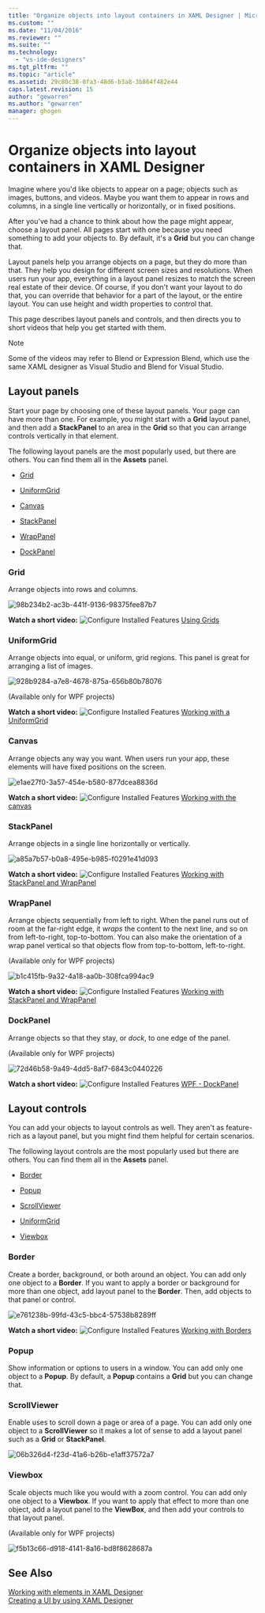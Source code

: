 ```yaml
---
title: "Organize objects into layout containers in XAML Designer | Microsoft Docs"
ms.custom: ""
ms.date: "11/04/2016"
ms.reviewer: ""
ms.suite: ""
ms.technology: 
  - "vs-ide-designers"
ms.tgt_pltfrm: ""
ms.topic: "article"
ms.assetid: 29c80c38-0fa3-48d6-b3a8-3b864f482e44
caps.latest.revision: 15
author: "gewarren"
ms.author: "gewarren"
manager: ghogen
---
```

# Organize objects into layout containers in XAML Designer
Imagine where you'd like objects to appear on a page; objects such as images, buttons, and videos. Maybe you want them to appear in rows and columns, in a single line vertically or horizontally, or in fixed positions.  
  
 After you've had a chance to think about how the page might appear, choose a layout panel. All pages start with one because you need something to add your objects to. By default, it's a **Grid** but you can change that.  
  
 Layout panels help you arrange objects on a page, but they do more than that. They help you design for different screen sizes and resolutions. When users run your app, everything in a layout panel resizes to match the screen real estate of their device. Of course, if you don't want your layout to do that, you can override that behavior for a part of the layout, or the entire layout. You can use height and width properties to control that.  
  
 This page describes layout panels and controls, and then directs you to short videos that help you get started with them.  
  
> [!NOTE]
>  Some of the videos may refer to Blend or Expression Blend, which use the same XAML designer as Visual Studio and Blend for Visual Studio.  
  
## Layout panels  
 Start your page by choosing one of these layout panels. Your page can have more than one. For example, you might start with a **Grid** layout panel, and then add a **StackPanel** to an area in the **Grid** so that you can arrange controls vertically in that element.  
  
 The following layout panels are the most popularly used, but there are others. You can find them all in the **Assets** panel.  
  
-   [Grid](#Grid)  
  
-   [UniformGrid](#Uniform)  
  
-   [Canvas](#Canvas)  
  
-   [StackPanel](#Stack)  
  
-   [WrapPanel](#Wrap)  
  
-   [DockPanel](#Dock)  
  
###  <a name="Grid"></a> Grid  
 Arrange objects into rows and columns.  
  
 ![](../designers/media/98b234b2-ac3b-441f-9136-98375fee87b7.png "98b234b2-ac3b-441f-9136-98375fee87b7")  
  
 **Watch a short video:** ![Configure Installed Features](../designers/media/bldadminconsoleinitialconfigicon.PNG "BldAdminConsoleInitialConfigIcon") [Using Grids](http://www.popscreen.com/v/6A4hj/Microsoft-Expression-Blend-Using-Grids)  
  
###  <a name="Uniform"></a> UniformGrid  
 Arrange objects into equal, or uniform, grid regions. This panel is great for arranging a list of images.  
  
 ![](../designers/media/928b9284-a7e8-4678-875a-656b80b78076.png "928b9284-a7e8-4678-875a-656b80b78076")  
  
 (Available only for WPF projects)  
  
 **Watch a short video:** ![Configure Installed Features](../designers/media/bldadminconsoleinitialconfigicon.PNG "BldAdminConsoleInitialConfigIcon") [Working with a UniformGrid](http://www.popscreen.com/v/6A4iq/Microsoft-Expression-Blend-Working-with-a-UniformGrid)  
  
###  <a name="Canvas"></a> Canvas  
 Arrange objects any way you want. When users run your app, these elements will have fixed positions on the screen.  
  
 ![](../designers/media/e1ae27f0-3a57-454e-b580-877dcea8836d.png "e1ae27f0-3a57-454e-b580-877dcea8836d")  
  
 **Watch a short video:** ![Configure Installed Features](../designers/media/bldadminconsoleinitialconfigicon.PNG "BldAdminConsoleInitialConfigIcon") [Working with the canvas](http://www.popscreen.com/v/6A4hT/Microsoft-Expression-Blend-Working-with-the-Canvas)  
  
###  <a name="Stack"></a> StackPanel  
 Arrange objects in a single line horizontally or vertically.  
  
 ![](../designers/media/a85a7b57-b0a8-495e-b985-f0291e41d093.png "a85a7b57-b0a8-495e-b985-f0291e41d093")  
  
 **Watch a short video:** ![Configure Installed Features](../designers/media/bldadminconsoleinitialconfigicon.PNG "BldAdminConsoleInitialConfigIcon") [Working with StackPanel and WrapPanel](http://www.popscreen.com/v/6A4i5/Microsoft-Expression-Blend-Using-the-StackPanel-and-WrapPanel)  
  
###  <a name="Wrap"></a> WrapPanel  
 Arrange objects sequentially from left to right. When the panel runs out of room at the far-right edge, it *wraps* the content to the next line, and so on from left-to-right, top-to-bottom. You can also make the orientation of a wrap panel vertical so that objects flow from top-to-bottom, left-to-right.  
  
 (Available only for WPF projects)  
  
 ![](../designers/media/b1c415fb-9a32-4a18-aa0b-308fca994ac9.png "b1c415fb-9a32-4a18-aa0b-308fca994ac9")  
  
 **Watch a short video:** ![Configure Installed Features](../designers/media/bldadminconsoleinitialconfigicon.PNG "BldAdminConsoleInitialConfigIcon") [Working with StackPanel and WrapPanel](http://www.popscreen.com/v/6A4i5/Microsoft-Expression-Blend-Using-the-StackPanel-and-WrapPanel)  
  
###  <a name="Dock"></a> DockPanel  
 Arrange objects so that they stay, or *dock*, to one edge of the panel.  
  
 (Available only for WPF projects)  
  
 ![](../designers/media/72d46b58-9a49-4dd5-8af7-6843c0440226.png "72d46b58-9a49-4dd5-8af7-6843c0440226")  
  
 **Watch a short video:** ![Configure Installed Features](../designers/media/bldadminconsoleinitialconfigicon.PNG "BldAdminConsoleInitialConfigIcon") [WPF - DockPanel](https://www.youtube.com/watch?v=EBH_OIM-zPo)  
  
## Layout controls  
 You can add your objects to layout controls as well. They aren't as feature-rich as a layout panel, but you might find them helpful for certain scenarios.  
  
 The following layout controls are the most popularly used but there are others. You can find them all in the **Assets** panel.  
  
-   [Border](#Border)  
  
-   [Popup](#Popup)  
  
-   [ScrollViewer](#Scroll)  
  
-   [UniformGrid](#Uniform)  
  
-   [Viewbox](#View)  
  
###  <a name="Border"></a> Border  
 Create a border, background, or both around an object. You can add only one object to a **Border**. If you want to apply a border or background for more than one object, add layout panel to the **Border**. Then, add objects to that panel or control.  
  
 ![](../designers/media/e761238b-99fd-43c5-bbc4-57538b8289ff.png "e761238b-99fd-43c5-bbc4-57538b8289ff")  
  
 **Watch a short video:** ![Configure Installed Features](../designers/media/bldadminconsoleinitialconfigicon.PNG "BldAdminConsoleInitialConfigIcon") [Working with Borders](http://www.popscreen.com/v/6A4hB/Microsoft-Expression-Blend-Working-with-Borders)  
  
###  <a name="Popup"></a> Popup  
 Show information or options to users in a window. You can add only one object to a **Popup**. By default, a **Popup** contains a **Grid** but you can change that.  
  
###  <a name="Scroll"></a> ScrollViewer  
 Enable uses to scroll down a page or area of a page. You can add only one object to a **ScrollViewer** so it makes a lot of sense to add a layout panel such as a **Grid** or **StackPanel**.  
  
 ![](../designers/media/06b326d4-f23d-41a6-b26b-e1aff37572a7.png "06b326d4-f23d-41a6-b26b-e1aff37572a7")  
  
###  <a name="View"></a> Viewbox  
 Scale objects much like you would with a zoom control. You can add only one object to a **Viewbox**. If you want to apply that effect to more than one object, add a layout panel to the **ViewBox**, and then add your controls to that layout panel.  
  
 (Available only for WPF projects)  
  
 ![](../designers/media/f5b13c66-d918-4141-8a16-bd8f8628687a.png "f5b13c66-d918-4141-8a16-bd8f8628687a")  
  
## See Also  
 [Working with elements in XAML Designer](../designers/working-with-elements-in-xaml-designer.md)   
 [Creating a UI by using XAML Designer](../designers/creating-a-ui-by-using-xaml-designer-in-visual-studio.md)